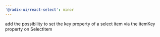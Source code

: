 ```yaml
---
'@radix-ui/react-select': minor
---
```


add the possibility to set the key property of a select item via the itemKey property on SelectItem
